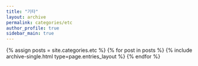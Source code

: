 ```yaml
---
title: "기타"
layout: archive
permalink: categories/etc
author_profile: true
sidebar_main: true
---
```


{% assign posts = site.categories.etc %}
{% for post in posts %} {% include archive-single.html type=page.entries_layout %} {% endfor %}
